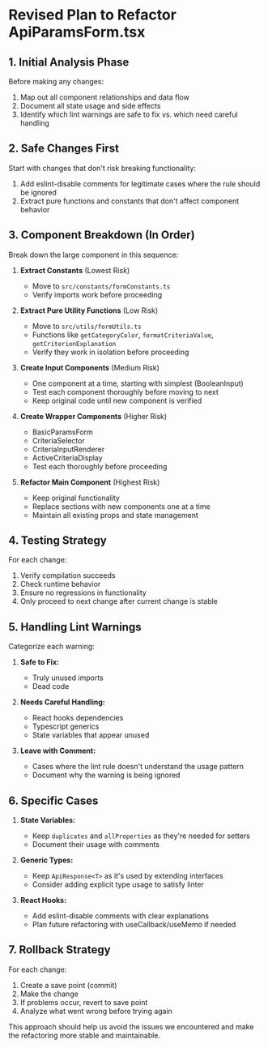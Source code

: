 # Revised Plan to Refactor ApiParamsForm.tsx

## 1. Initial Analysis Phase

Before making any changes:
1. Map out all component relationships and data flow
2. Document all state usage and side effects
3. Identify which lint warnings are safe to fix vs. which need careful handling

## 2. Safe Changes First

Start with changes that don't risk breaking functionality:
1. Add eslint-disable comments for legitimate cases where the rule should be ignored
2. Extract pure functions and constants that don't affect component behavior

## 3. Component Breakdown (In Order)

Break down the large component in this sequence:

1. **Extract Constants** (Lowest Risk)
   - Move to `src/constants/formConstants.ts`
   - Verify imports work before proceeding

2. **Extract Pure Utility Functions** (Low Risk)
   - Move to `src/utils/formUtils.ts`
   - Functions like `getCategoryColor`, `formatCriteriaValue`, `getCriterionExplanation`
   - Verify they work in isolation before proceeding

3. **Create Input Components** (Medium Risk)
   - One component at a time, starting with simplest (BooleanInput)
   - Test each component thoroughly before moving to next
   - Keep original code until new component is verified

4. **Create Wrapper Components** (Higher Risk)
   - BasicParamsForm
   - CriteriaSelector
   - CriteriaInputRenderer
   - ActiveCriteriaDisplay
   - Test each thoroughly before proceeding

5. **Refactor Main Component** (Highest Risk)
   - Keep original functionality
   - Replace sections with new components one at a time
   - Maintain all existing props and state management

## 4. Testing Strategy

For each change:
1. Verify compilation succeeds
2. Check runtime behavior
3. Ensure no regressions in functionality
4. Only proceed to next change after current change is stable

## 5. Handling Lint Warnings

Categorize each warning:
1. **Safe to Fix:**
   - Truly unused imports
   - Dead code

2. **Needs Careful Handling:**
   - React hooks dependencies
   - Typescript generics
   - State variables that appear unused

3. **Leave with Comment:**
   - Cases where the lint rule doesn't understand the usage pattern
   - Document why the warning is being ignored

## 6. Specific Cases

1. **State Variables:**
   - Keep `duplicates` and `allProperties` as they're needed for setters
   - Document their usage with comments

2. **Generic Types:**
   - Keep `ApiResponse<T>` as it's used by extending interfaces
   - Consider adding explicit type usage to satisfy linter

3. **React Hooks:**
   - Add eslint-disable comments with clear explanations
   - Plan future refactoring with useCallback/useMemo if needed

## 7. Rollback Strategy

For each change:
1. Create a save point (commit)
2. Make the change
3. If problems occur, revert to save point
4. Analyze what went wrong before trying again

This approach should help us avoid the issues we encountered and make the refactoring more stable and maintainable.